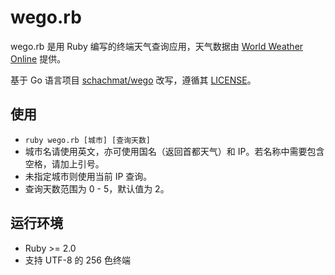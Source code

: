 # wego.rb

wego.rb 是用 Ruby 编写的终端天气查询应用，天气数据由 [World Weather Online](http://www.worldweatheronline.com) 提供。

基于 Go 语言项目 [schachmat/wego](https://github.com/schachmat/wego) 改写，遵循其 [LICENSE](https://github.com/schachmat/wego/blob/master/LICENSE)。

## 使用

* `ruby wego.rb [城市] [查询天数]`
* 城市名请使用英文，亦可使用国名（返回首都天气）和 IP。若名称中需要包含空格，请加上引号。
* 未指定城市则使用当前 IP 查询。
* 查询天数范围为 0 - 5，默认值为 2。

## 运行环境

* Ruby >= 2.0
* 支持 UTF-8 的 256 色终端
